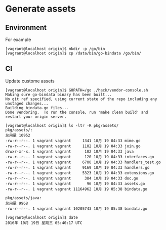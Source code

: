 Generate assets
===============

Environment
-------------

For example

    [vagrant@localhost origin]$ mkdir -p /go/bin
    [vagrant@localhost origin]$ cp /data/bin/go-bindata /go/bin/

CI
---

Update custome assets

    [vagrant@localhost origin]$ GOPATH=/go ./hack/vendor-console.sh 
    Making sure go-bindata binary has been built...
    No git ref specified, using current state of the repo including any unstaged changes...
    Building bindata.go files...
    Done vendoring.  To run the console, run 'make clean build' and restart your origin server.
    
    [vagrant@localhost origin]$ ls -ltr -R pkg/assets/
    pkg/assets/:
    总用量 10952
    -rw-r--r--. 1 vagrant vagrant     1341 10月 19 04:33 mime.go
    -rw-r--r--. 1 vagrant vagrant     1102 10月 19 04:33 join.go
    drwxr-xr-x. 1 vagrant vagrant      102 10月 19 04:33 java
    -rw-r--r--. 1 vagrant vagrant      120 10月 19 04:33 interfaces.go
    -rw-r--r--. 1 vagrant vagrant     6700 10月 19 04:33 handlers_test.go
    -rw-r--r--. 1 vagrant vagrant     9169 10月 19 04:33 handlers.go
    -rw-r--r--. 1 vagrant vagrant     5323 10月 19 04:33 extensions.go
    -rw-r--r--. 1 vagrant vagrant      384 10月 19 04:33 doc.go
    -rw-r--r--. 1 vagrant vagrant       96 10月 19 04:33 assets.go
    -rw-r--r--. 1 vagrant vagrant 11164962 10月 19 05:38 bindata.go
    
    pkg/assets/java:
    总用量 9968
    -rw-r--r--. 1 vagrant vagrant 10205743 10月 19 05:38 bindata.go
    
    [vagrant@localhost origin]$ date
    2016年 10月 19日 星期三 05:40:17 UTC
